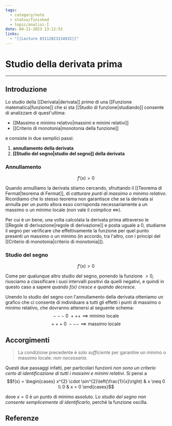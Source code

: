 ```yaml
---
tags:
  - category/note
  - status/finished
  - topic/analisi-I
date: 04-11-2023 13:12:53
links:
  - "[[Lecture 03112023134932]]"
---
```

# Studio della derivata prima
---
## Introduzione
Lo studio della [[Derivata|derivata]] _prima_ di una [[Funzione matematica|funzione]] che si sta [[Studio di funzione|studiando]] consente di analizzare di quest'ultima:
- [[Massimo e minimo relativo|massimi e minimi relativi]]
- [[Criterio di monotonia|monotonia della funzione]]

e consiste in due semplici passi:
1. **annullamento della derivata**
2. **[[Studio del segno|studio del segno]] della derivata**

### Annullamento
$$f'(x) = 0$$

Quando annulliamo la derivata stiamo cercando, sfruttando il [[Teorema di Fermat|teorema di Fermat]], di _catturare punti di massimo o minimo relativo_. Ricordiamo che lo stesso teorema non garantisce che se la derivata si annulla per un punto allora esso corrisponda necessariamente a un massimo o un minimo locale (non vale il _coimplica_ $\iff$).

Per cui è un bene, una volta calcolata la derivata prima attraverso le [[Regole di derivazione|regole di derivazione]] e posta uguale a 0, studiarne il segno per verificare che effettivamente la funzione per quel punto presenti un massimo o un minimo (in accordo, tra l'altro, con i principi del [[Criterio di monotonia|criterio di monotonia]]).

### Studio del segno
$$f'(x) > 0$$

Come per qualunque altro studio del segno, ponendo la funzione $> 0$, riusciamo a classificare i suoi intervalli positivi da quelli negativi, e quindi in questo caso a sapere _quando $f(x)$ cresce e quando decresce_.

Unendo lo studio del segno con l'annullamento della derivata otteniamo un grafico che ci consente di individuare a tutti gli effetti i punti di massimo o minimo relativo, che dovranno attenersi al seguente schema:
$$ - - - \ 0 \ + + + \implies \text{minimo locale}$$
$$ + + + \ 0 \ - - - \implies \text{massimo locale}$$

## Accorgimenti
> La condizione precedente è solo _sufficiente_ per garantire un minimo o massimo locale: _non necessaria_.

Questi due passaggi infatti, per particolari funzioni _non sono un criterio certo di identificazione di tutti i massimi e minimi relativi_. Si pensi a
$$f(x) = \begin{cases} x^{2} \cdot \sin^{2}\left(\frac{1}{x}\right) & x \neq 0 \\ 0 & x = 0 \end{cases}$$

dove $x = 0$ è un punto di minimo assoluto. Lo _studio del segno non consente semplicemente di identificarlo_, perché la funzione oscilla.

## Referenze